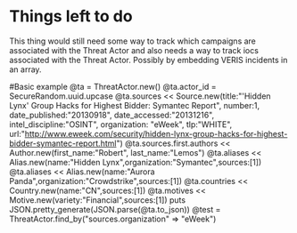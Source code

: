# Things left to do
This thing would still need some way to track which campaigns are associated with the Threat Actor and
also needs a way to track iocs associated with the Threat Actor. Possibly by embedding VERIS incidents
in an array.

#Basic example
@ta = ThreatActor.new()
@ta.actor_id = SecureRandom.uuid.upcase
@ta.sources << Source.new(title:"'Hidden Lynx' Group Hacks for Highest Bidder: Symantec Report", 
  number:1,
  date_published:"20130918",
  date_accessed:"20131216",
  intel_discipline:"OSINT",
  organization: "eWeek",
  tlp:"WHITE",
  url:"http://www.eweek.com/security/hidden-lynx-group-hacks-for-highest-bidder-symantec-report.html")
@ta.sources.first.authors << Author.new(first_name:"Robert", last_name:"Lemos")
@ta.aliases << Alias.new(name:"Hidden Lynx",organization:"Symantec",sources:[1])
@ta.aliases << Alias.new(name:"Aurora Panda",organization:"Crowdstrike",sources:[1])
@ta.countries << Country.new(name:"CN",sources:[1])
@ta.motives << Motive.new(variety:"Financial",sources:[1])
puts JSON.pretty_generate(JSON.parse(@ta.to_json))
@test = ThreatActor.find_by("sources.organization" => "eWeek")